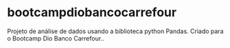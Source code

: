 # bootcampdiobancocarrefour
Projeto de análise de dados usando a biblioteca python Pandas. Criado para o Bootcamp Dio Banco Carrefour..
